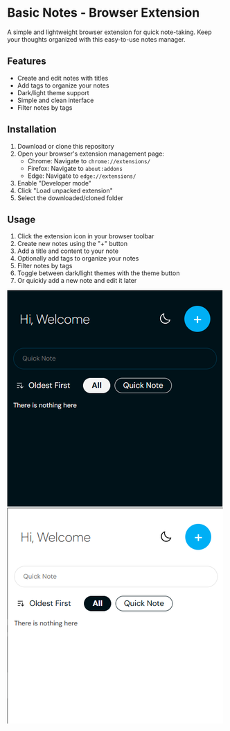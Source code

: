 # Basic Notes - Browser Extension

A simple and lightweight browser extension for quick note-taking. Keep your thoughts organized with this easy-to-use notes manager.

## Features

- Create and edit notes with titles
- Add tags to organize your notes
- Dark/light theme support
- Simple and clean interface
- Filter notes by tags

## Installation

1. Download or clone this repository
2. Open your browser's extension management page:
   - Chrome: Navigate to `chrome://extensions/`
   - Firefox: Navigate to `about:addons`
   - Edge: Navigate to `edge://extensions/`
3. Enable "Developer mode"
4. Click "Load unpacked extension"
5. Select the downloaded/cloned folder

## Usage

1. Click the extension icon in your browser toolbar
2. Create new notes using the "+" button
3. Add a title and content to your note
4. Optionally add tags to organize your notes
5. Filter notes by tags
6. Toggle between dark/light themes with the theme button
7. Or quickly add a new note and edit it later

![Extension Screenshot](assets/ss_dark.png)
![Extension Screenshot](assets/ss_light.png)


